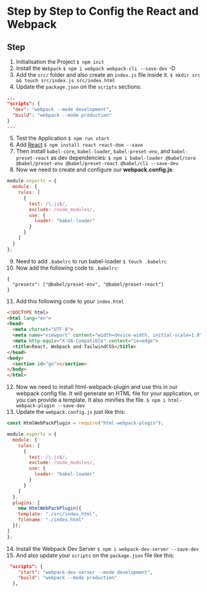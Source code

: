 # Step by Step to Config the React and Webpack

## Step
1. Initialisation the Project
`$ npm init`
2. Install the `Webpack`
`$ npm i webpack webpack-cli --save-dev` -D
3. Add the `src/` folder and also create an `index.js` file inside it.
`$ mkdir src && touch src/index.js src/index.html`
4. Update the `package.json` on the `scripts` sections:
```json
...
"scripts": {
  "dev": "webpack --mode development",
  "build": "webpack --mode production"
}
...
```
5. Test the Application
`$ npm run start`
6. Add [React](https://reactjs.org)
`$ npm install react react-dom --save`
7. Then install `babel-core`, `babel-loader`, `babel-preset-env`, and `babel-preset-react` as dev dependencies:
`$ npm i babel-loader @babel/core @babel/preset-env @babel/preset-react @babel/cli --save-dev`
8. Now we need to create and configure our **webpack.config.js**:
```js
module.exports = {
  module: {
    rules: [
      {
        test: /\.js$/,
        exclude: /node_modules/,
        use: {
          loader: "babel-loader"
        }
      }
    ]
  }
};
```
9. Need to add `.babelrc` to run babel-loader
`$ touch .babelrc`
10. Now add the following code to `.babelrc`:
```
{
  "presets": ["@babel/preset-env", "@babel/preset-react"]
}
```
11. Add this following code to your `index.html`
```html
<!DOCTYPE html>
<html lang="en">
<head>
  <meta charset="UTF-8">
  <meta name="viewport" content="width=device-width, initial-scale=1.0">
  <meta http-equiv="X-UA-Compatible" content="ie=edge">
  <title>React, Webpack and TailwindCSS</title>
</head>
<body>
  <section id="go"></section>
</body>
</html>
```
12. Now we need to install html-webpack-plugin and use this in our webpack config file. It will generate an HTML file for your application, or you can provide a template. It also minifies the file.
`$ npm i html-webpack-plugin --save-dev`
13. Update the `webpack.config.js` just like this:
```js
const HtmlWebPackPlugin = require("html-webpack-plugin");

module.exports = {
  module: {
    rules: [
      {
        test: /\.js$/,
        exclude: /node_modules/,
        use: {
          loader: "babel-loader"
        }
      }
    ]
  },
  plugins: [
    new HtmlWebPackPlugin({
    template: "./src/index.html",
    filename: "./index.html"
  });
]
};
```
14. Install the Webpack Dev Server
`$ npm i webpack-dev-server --save-dev`
15. And also update your `scripts` on the `package.json` file like this:
```json
 "scripts": {
    "start": "webpack-dev-server --mode development",
    "build": "webpack --mode production"
  },
```